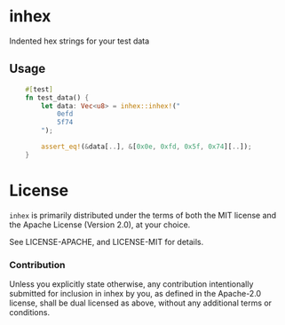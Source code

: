 # inhex
Indented hex strings for your test data

## Usage

```rust
    #[test]
    fn test_data() {
        let data: Vec<u8> = inhex::inhex!("
            0efd
            5f74
        ");

        assert_eq!(&data[..], &[0x0e, 0xfd, 0x5f, 0x74][..]);
    }
```

# License

`inhex` is primarily distributed under the terms of both the MIT
license and the Apache License (Version 2.0), at your choice.

See LICENSE-APACHE, and LICENSE-MIT for details.

### Contribution

Unless you explicitly state otherwise, any contribution intentionally submitted
for inclusion in inhex by you, as defined in the Apache-2.0 license, shall be
dual licensed as above, without any additional terms or conditions.
